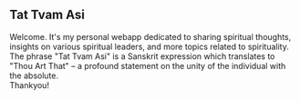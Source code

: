 ## Tat Tvam Asi
Welcome. It's my personal webapp dedicated to sharing spiritual thoughts, insights on various spiritual leaders, and more topics related to spirituality.
The phrase "Tat Tvam Asi" is a Sanskrit expression which translates to "Thou Art That" – a profound statement on the unity of the individual with the absolute.
<br>
Thankyou! 
